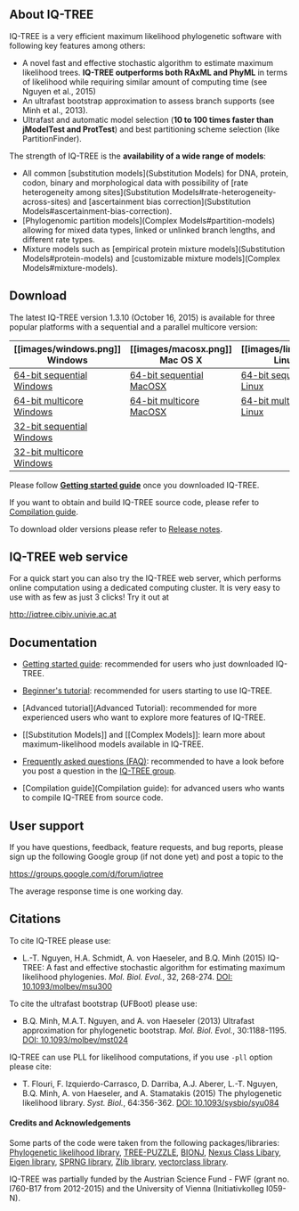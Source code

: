 About IQ-TREE
-------------

IQ-TREE is a very efficient maximum likelihood phylogenetic software with following key features among others:
* A novel fast and effective stochastic algorithm to estimate maximum likelihood trees. **IQ-TREE outperforms both RAxML and PhyML** in terms of likelihood while requiring similar amount of computing time (see Nguyen et al., 2015)
* An ultrafast bootstrap approximation to assess branch supports (see Minh et al., 2013).
* Ultrafast and automatic model selection (**10 to 100 times faster than jModelTest and ProtTest**) and best partitioning scheme selection (like PartitionFinder).

The strength of IQ-TREE is the **availability of a wide range of models**:

* All common [substitution models](Substitution Models) for DNA, protein, codon, binary and morphological data with possibility of [rate heterogeneity among sites](Substitution Models#rate-heterogeneity-across-sites) and [ascertainment bias correction](Substitution Models#ascertainment-bias-correction).
* [Phylogenomic partition models](Complex Models#partition-models) allowing for mixed data types, linked or unlinked branch lengths, and different rate types.
* Mixture models such as [empirical protein mixture models](Substitution Models#protein-models) and [customizable mixture models](Complex Models#mixture-models).


Download
--------

The latest IQ-TREE version 1.3.10 (October 16, 2015) is available for three popular platforms with a sequential and a parallel multicore version:

| [[images/windows.png]] Windows | [[images/macosx.png]] Mac OS X | [[images/linux.png]] Linux |
|------------|--------------|--------------|
| [64-bit sequential Windows](../releases/download/v1.3.10/iqtree-1.3.10-Windows.zip) | [64-bit sequential MacOSX](../releases/download/v1.3.10/iqtree-1.3.10-MacOSX.zip) | [64-bit sequential Linux](../releases/download/v1.3.10/iqtree-1.3.10-Linux.tar.gz) |
| [64-bit multicore Windows](../releases/download/v1.3.10/iqtree-omp-1.3.10-Windows.zip) | [64-bit multicore MacOSX](../releases/download/v1.3.10/iqtree-omp-1.3.10-MacOSX.zip) | [64-bit multicore Linux](../releases/download/v1.3.10/iqtree-omp-1.3.10-Linux.tar.gz) |
| [32-bit sequential Windows](../releases/download/v1.3.10/iqtree32-1.3.10-Windows.zip) | | |
| [32-bit multicore Windows](../releases/download/v1.3.10/iqtree32-omp-1.3.10-Windows.zip) | | |

Please follow [**Getting started guide**](Quickstart) once you downloaded IQ-TREE.

If you want to obtain and build IQ-TREE source code, please refer to [Compilation guide](Compilation-Guide).

To download older versions please refer to [Release notes](../releases).


IQ-TREE web service
-------------------

For a quick start you can also try the IQ-TREE web server, which performs online computation using a dedicated computing cluster. It is very easy to use with as few as just 3 clicks! Try it out at

<http://iqtree.cibiv.univie.ac.at>


Documentation
-------------

* [Getting started guide](Quickstart): recommended for users who just downloaded IQ-TREE.

* [Beginner's tutorial](Tutorial): recommended for users starting to use IQ-TREE.

* [Advanced tutorial](Advanced Tutorial): recommended for more experienced users who want to explore more features of IQ-TREE.

* [[Substitution Models]] and [[Complex Models]]: learn more about maximum-likelihood models available in IQ-TREE.

* [Frequently asked questions (FAQ)](Frequently-Asked-Questions): recommended to have a look before you post a question in the [IQ-TREE group](https://groups.google.com/d/forum/iqtree).

* [Compilation guide](Compilation guide): for advanced users who wants to compile IQ-TREE from source code.


User support
------------

If you have questions, feedback, feature requests, and bug reports, please sign up the following Google group (if not done yet) and post a topic to the 

<https://groups.google.com/d/forum/iqtree>

The average response time is one working day.

Citations
---------

To cite IQ-TREE please use:
* L.-T. Nguyen, H.A. Schmidt, A. von Haeseler, and B.Q. Minh (2015) IQ-TREE: A fast and effective stochastic algorithm for estimating maximum likelihood phylogenies. *Mol. Biol. Evol.*, 32, 268-274. [DOI: 10.1093/molbev/msu300](http://dx.doi.org/10.1093/molbev/msu300)

To cite the ultrafast bootstrap (UFBoot) please use:
* B.Q. Minh, M.A.T. Nguyen, and A. von Haeseler (2013) Ultrafast approximation for phylogenetic bootstrap. *Mol. Biol. Evol.*, 30:1188-1195. [DOI: 10.1093/molbev/mst024](http://dx.doi.org/10.1093/molbev/mst024)

IQ-TREE can use PLL for likelihood computations, if you use `-pll` option please cite:
* T. Flouri, F. Izquierdo-Carrasco, D. Darriba, A.J. Aberer, L.-T. Nguyen, B.Q. Minh, A. von Haeseler, and A. Stamatakis (2015) The phylogenetic likelihood library. *Syst. Biol.*, 64:356-362. [DOI: 10.1093/sysbio/syu084](http://dx.doi.org/10.1093/sysbio/syu084)


#### Credits and Acknowledgements

Some parts of the code were taken from the following packages/libraries: [Phylogenetic likelihood library](http://www.libpll.org), [TREE-PUZZLE](http://www.tree-puzzle.de), 
[BIONJ](http://dx.doi.org/10.1093/oxfordjournals.molbev.a025808), [Nexus Class Libary](http://dx.doi.org/10.1093/bioinformatics/btg319), [Eigen library](http://eigen.tuxfamily.org/),
[SPRNG library](http://www.sprng.org), [Zlib library](http://www.zlib.net), [vectorclass library](http://www.agner.org/optimize/).


IQ-TREE was partially funded by the Austrian Science Fund - FWF (grant no. I760-B17 from 2012-2015) and the University of Vienna (Initiativkolleg I059-N).
